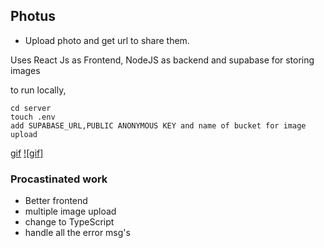 ## Photus

- Upload photo and get url to share them.

Uses React Js as Frontend, NodeJS as backend and supabase for storing images

to run locally,

```
cd server
touch .env
add SUPABASE_URL,PUBLIC ANONYMOUS KEY and name of bucket for image upload
```

[gif](./src/video.gif)
[![gif]](./src/video.gif)

### Procastinated work

- Better frontend
- multiple image upload
- change to TypeScript
- handle all the error msg's
